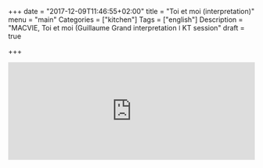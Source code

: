 +++
date = "2017-12-09T11:46:55+02:00"
title = "Toi et moi (interpretation)"
menu = "main"
Categories = ["kitchen"]
Tags = ["english"]
Description = "MACVIE, Toi et moi (Guillaume Grand interpretation  ǀ  KT session"
draft = true

+++



<iframe width="100%" height="200" scrolling="no" frameborder="no" src="https://w.soundcloud.com/player/?url=https%3A//api.soundcloud.com/tracks/367092953&amp;color=%23ff5500&amp;auto_play=false&amp;hide_related=false&amp;show_comments=true&amp;show_user=true&amp;show_reposts=false&amp;show_teaser=true&amp;visual=true"></iframe>
